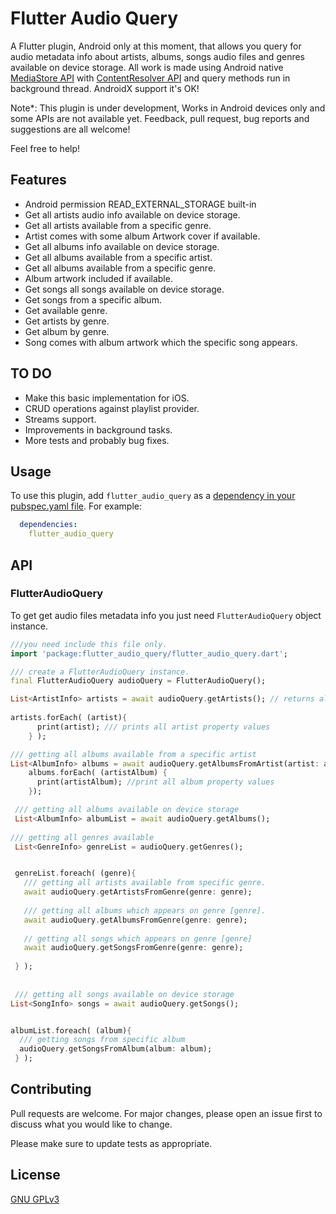 # Flutter Audio Query

A Flutter plugin, Android only at this moment, that allows you query for audio metadata info about artists, 
albums, songs audio files and genres available on device storage. All work is made using Android native
[MediaStore API](https://developer.android.com/reference/android/provider/MediaStore) with 
[ContentResolver API](https://developer.android.com/reference/android/content/ContentResolver) and query methods
run in background thread. AndroidX support it's OK!

Note*: This plugin is under development, Works in Android devices only and some APIs are not available yet.
Feedback, pull request, bug reports and suggestions are all welcome!

Feel free to help!  

## Features
* Android permission READ_EXTERNAL_STORAGE built-in
* Get all artists audio info available on device storage.
* Get all artists available from a specific genre.
* Artist comes with some album Artwork cover if available.
* Get all albums info available on device storage.
* Get all albums available from a specific artist.
* Get all albums available from a specific genre.
* Album artwork included if available.
* Get songs all songs available on device storage.
* Get songs from a specific album.
* Get available genre.
* Get artists by genre.
* Get album by genre.
* Song comes with album artwork which the specific song appears.

## TO DO

* Make this basic implementation for iOS.
* CRUD operations against playlist provider.
* Streams support.
* Improvements in background tasks.
* More tests and probably bug fixes.

## Usage
To use this plugin, add `flutter_audio_query` as a [dependency in your pubspec.yaml file](https://flutter.io/platform-plugins/). For example:

```yaml
  dependencies:
    flutter_audio_query
```

## API

### FlutterAudioQuery
To get get audio files metadata info you just need `FlutterAudioQuery` object instance.

```dart
///you need include this file only.
import 'package:flutter_audio_query/flutter_audio_query.dart';

/// create a FlutterAudioQuery instance.
final FlutterAudioQuery audioQuery = FlutterAudioQuery();

List<ArtistInfo> artists = await audioQuery.getArtists(); // returns all artists available
 
artists.forEach( (artist){
      print(artist); /// prints all artist property values
    } );

/// getting all albums available from a specific artist
List<AlbumInfo> albums = await audioQuery.getAlbumsFromArtist(artist: artist);
    albums.forEach( (artistAlbum) {
      print(artistAlbum); //print all album property values
    });

 /// getting all albums available on device storage
 List<AlbumInfo> albumList = await audioQuery.getAlbums(); 
 
/// getting all genres available
 List<GenreInfo> genreList = audioQuery.getGenres();


 genreList.foreach( (genre){
   /// getting all artists available from specific genre.
   await audioQuery.getArtistsFromGenre(genre: genre);
 
   /// getting all albums which appears on genre [genre].
   await audioQuery.getAlbumsFromGenre(genre: genre);
   
   // getting all songs which appears on genre [genre]
   await audioQuery.getSongsFromGenre(genre: genre);
    
 } );
 
 
 /// getting all songs available on device storage
List<SongInfo> songs = await audioQuery.getSongs();


albumList.foreach( (album){  
  /// getting songs from specific album
  audioQuery.getSongsFromAlbum(album: album);
 } );

```

## Contributing
Pull requests are welcome. For major changes, please open an issue first to discuss what you would like to change.

Please make sure to update tests as appropriate.

## License
[GNU GPLv3](https://choosealicense.com/licenses/gpl-3.0/)
